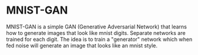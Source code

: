 # MNIST-GAN

MNIST-GAN is a simple GAN (Generative Adversarial Network) that learns how to generate images that look like mnist digits. Separate networks are trained for each digit. The idea is to train a "generator" network which when fed noise  will generate an image that looks like an mnist style.
